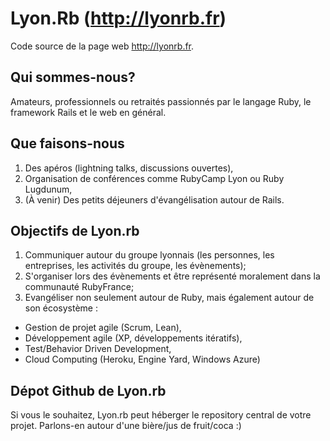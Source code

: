 Lyon.Rb (http://lyonrb.fr)
==========================

Code source de la page web http://lyonrb.fr.

Qui sommes-nous?
----------------

Amateurs, professionnels ou retraités passionnés par le langage Ruby, le framework Rails et le web en général.

Que faisons-nous
----------------

1. Des apéros (lightning talks, discussions ouvertes),
2. Organisation de conférences comme RubyCamp Lyon ou Ruby Lugdunum,
3. (À venir) Des petits déjeuners d'évangélisation autour de Rails.


Objectifs de Lyon.rb
--------------------

1. Communiquer autour du groupe lyonnais (les personnes, les entreprises, les activités du groupe, les évènements);
2. S'organiser lors des évènements et être représenté moralement dans la communauté RubyFrance;
3. Evangéliser non seulement autour de Ruby, mais également autour de son écosystème :
* Gestion de projet agile (Scrum, Lean),
* Développement agile (XP, développements itératifs),
* Test/Behavior Driven Development,
* Cloud Computing (Heroku, Engine Yard, Windows Azure)


Dépot Github de Lyon.rb
----------------------------

Si vous le souhaitez, Lyon.rb peut héberger le repository central de votre projet. Parlons-en autour d'une bière/jus de fruit/coca :)

